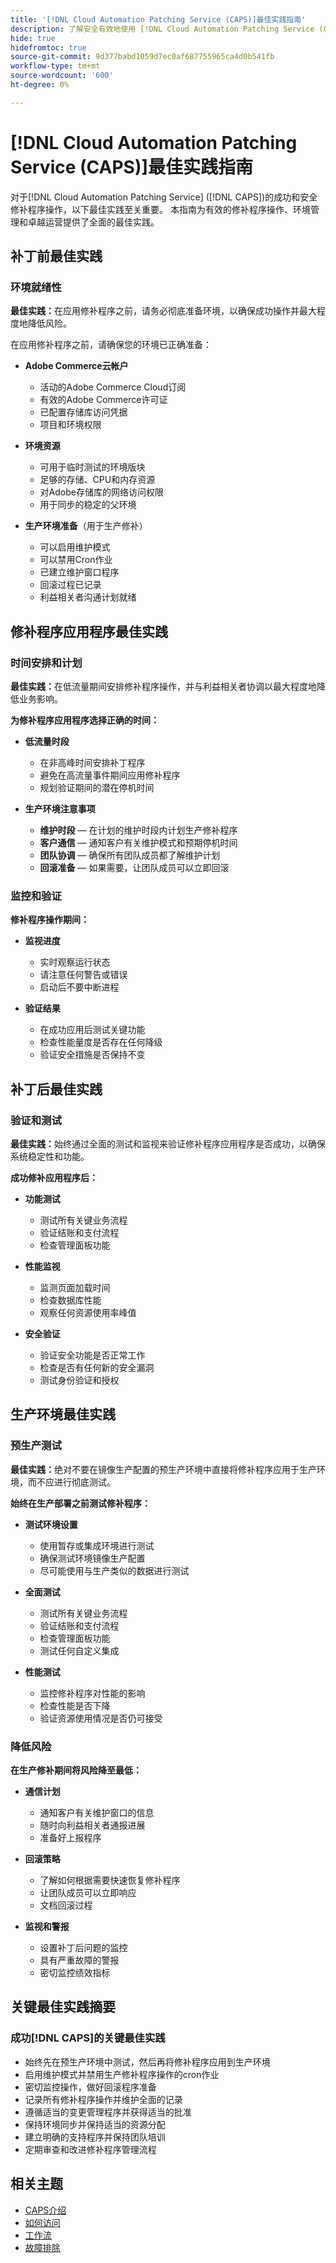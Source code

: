 ```yaml
---
title: '[!DNL Cloud Automation Patching Service (CAPS)]最佳实践指南'
description: 了解安全有效地使用 [!DNL Cloud Automation Patching Service (CAPS)] 的最佳实践
hide: true
hidefromtoc: true
source-git-commit: 9d377babd1059d7ec0af687755965ca4d0b541fb
workflow-type: tm+mt
source-wordcount: '600'
ht-degree: 0%

---
```


# [!DNL Cloud Automation Patching Service (CAPS)]最佳实践指南

对于[!DNL Cloud Automation Patching Service] ([!DNL CAPS])的成功和安全修补程序操作，以下最佳实践至关重要。 本指南为有效的修补程序操作、环境管理和卓越运营提供了全面的最佳实践。

## 补丁前最佳实践

### 环境就绪性

**最佳实践：**&#x200B;在应用修补程序之前，请务必彻底准备环境，以确保成功操作并最大程度地降低风险。

在应用修补程序之前，请确保您的环境已正确准备：

* **Adobe Commerce云帐户**
   * 活动的Adobe Commerce Cloud订阅
   * 有效的Adobe Commerce许可证
   * 已配置存储库访问凭据
   * 项目和环境权限

* **环境资源**
   * 可用于临时测试的环境版块
   * 足够的存储、CPU和内存资源
   * 对Adobe存储库的网络访问权限
   * 用于同步的稳定的父环境

* **生产环境准备**（用于生产修补）
   * 可以启用维护模式
   * 可以禁用Cron作业
   * 已建立维护窗口程序
   * 回滚过程已记录
   * 利益相关者沟通计划就绪

## 修补程序应用程序最佳实践

### 时间安排和计划

**最佳实践：**&#x200B;在低流量期间安排修补程序操作，并与利益相关者协调以最大程度地降低业务影响。

**为修补程序应用程序选择正确的时间：**

* **低流量时段**
   * 在非高峰时间安排补丁程序
   * 避免在高流量事件期间应用修补程序
   * 规划验证期间的潜在停机时间

* **生产环境注意事项**
   * **维护时段** — 在计划的维护时段内计划生产修补程序
   * **客户通信** — 通知客户有关维护模式和预期停机时间
   * **团队协调** — 确保所有团队成员都了解维护计划
   * **回滚准备** — 如果需要，让团队成员可以立即回滚

### 监控和验证

**修补程序操作期间：**

* **监视进度**
   * 实时观察运行状态
   * 请注意任何警告或错误
   * 启动后不要中断进程

* **验证结果**
   * 在成功应用后测试关键功能
   * 检查性能量度是否存在任何降级
   * 验证安全措施是否保持不变

## 补丁后最佳实践

### 验证和测试

**最佳实践：**&#x200B;始终通过全面的测试和监视来验证修补程序应用程序是否成功，以确保系统稳定性和功能。

**成功修补应用程序后：**

* **功能测试**
   * 测试所有关键业务流程
   * 验证结账和支付流程
   * 检查管理面板功能

* **性能监视**
   * 监测页面加载时间
   * 检查数据库性能
   * 观察任何资源使用率峰值

* **安全验证**
   * 验证安全功能是否正常工作
   * 检查是否有任何新的安全漏洞
   * 测试身份验证和授权

## 生产环境最佳实践

### 预生产测试

**最佳实践：**&#x200B;绝对不要在镜像生产配置的预生产环境中直接将修补程序应用于生产环境，而不应进行彻底测试。

**始终在生产部署之前测试修补程序：**

* **测试环境设置**
   * 使用暂存或集成环境进行测试
   * 确保测试环境镜像生产配置
   * 尽可能使用与生产类似的数据进行测试

* **全面测试**
   * 测试所有关键业务流程
   * 验证结账和支付流程
   * 检查管理面板功能
   * 测试任何自定义集成

* **性能测试**
   * 监控修补程序对性能的影响
   * 检查性能是否下降
   * 验证资源使用情况是否仍可接受

### 降低风险

**在生产修补期间将风险降至最低：**

* **通信计划**
   * 通知客户有关维护窗口的信息
   * 随时向利益相关者通报进展
   * 准备好上报程序

* **回滚策略**
   * 了解如何根据需要快速恢复修补程序
   * 让团队成员可以立即响应
   * 文档回滚过程

* **监视和警报**
   * 设置补丁后问题的监控
   * 具有严重故障的警报
   * 密切监控绩效指标

## 关键最佳实践摘要

### 成功[!DNL CAPS]的关键最佳实践

* 始终先在预生产环境中测试，然后再将修补程序应用到生产环境
* 启用维护模式并禁用生产修补程序操作的cron作业
* 密切监控操作，做好回滚程序准备
* 记录所有修补程序操作并维护全面的记录
* 遵循适当的变更管理程序并获得适当的批准
* 保持环境同步并保持适当的资源分配
* 建立明确的支持程序并保持团队培训
* 定期审查和改进修补程序管理流程

## 相关主题

* [CAPS介绍](intro.md)
* [如何访问](access.md)
* [工作流](workflow.md)
* [故障排除](troubleshooting.md)
